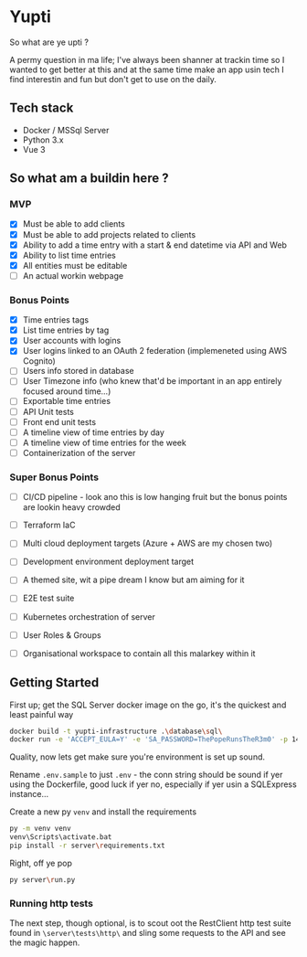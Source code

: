 # Yupti
So what are ye upti ?  

A permy question in ma life; I've always been shanner at trackin time so I wanted to get better at this and at the same time make an app usin tech I find interestin and fun but don't get to use on the daily.  

## Tech stack

- Docker / MSSql Server
- Python 3.x
- Vue 3

## So what am a buildin here ?

### MVP
- [X] Must be able to add clients
- [X] Must be able to add projects related to clients
- [X] Ability to add a time entry with a start & end datetime via API and Web
- [X] Ability to list time entries
- [X] All entities must be editable
- [ ] An actual workin webpage

### Bonus Points
- [X] Time entries tags
- [X] List time entries by tag
- [X] User accounts with logins
- [X] User logins linked to an OAuth 2 federation (implemeneted using AWS Cognito)
- [ ] Users info stored in database
- [ ] User Timezone info (who knew that'd be important in an app entirely focused around time...)
- [ ] Exportable time entries
- [ ] API Unit tests
- [ ] Front end unit tests
- [ ] A timeline view of time entries by day
- [ ] A timeline view of time entries for the week
- [ ] Containerization of the server

### Super Bonus Points
- [ ] CI/CD pipeline - look ano this is low hanging fruit but the bonus points are lookin heavy crowded
- [ ] Terraform IaC
- [ ] Multi cloud deployment targets (Azure + AWS are my chosen two)
- [ ] Development environment deployment target
- [ ] A themed site, wit a pipe dream I know but am aiming for it
- [ ] E2E test suite
- [ ] Kubernetes orchestration of server
- [ ] User Roles & Groups
- [ ] Organisational workspace to contain all this malarkey within it


## Getting Started

First up; get the SQL Server docker image on the go, it's the quickest and least painful way 
```bash
docker build -t yupti-infrastructure .\database\sql\
docker run -e 'ACCEPT_EULA=Y' -e 'SA_PASSWORD=ThePopeRunsTheR3m0' -p 1433:1433 --name YuptiInfra -d yupti-infrastructure
```

Quality, now lets get make sure you're environment is set up sound.  

Rename `.env.sample` to just `.env` - the conn string should be sound if yer using the Dockerfile, good luck if yer no, especially if yer usin a SQLExpress instance...

Create a new py `venv` and install the requirements

```bash
py -m venv venv
venv\Scripts\activate.bat
pip install -r server\requirements.txt 
```

Right, off ye pop

```bash
py server\run.py
```


### Running http tests

The next step, though optional, is to scout oot the RestClient http test suite found in `\server\tests\http\` and sling some requests to the API and see the magic happen.